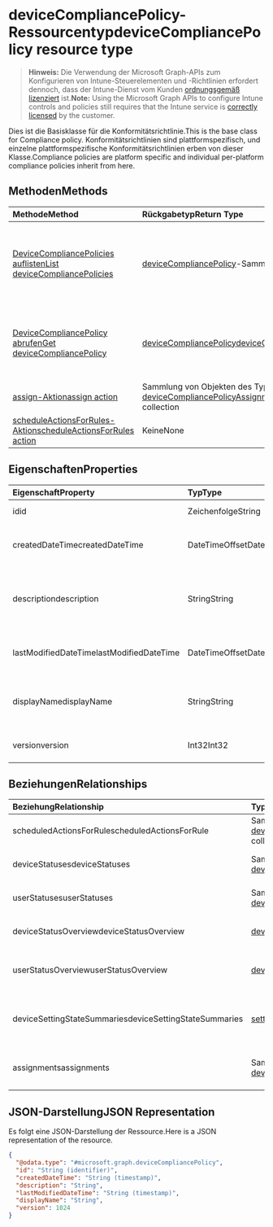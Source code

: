 # <a name="devicecompliancepolicy-resource-type"></a><span data-ttu-id="f480b-101">deviceCompliancePolicy-Ressourcentyp</span><span class="sxs-lookup"><span data-stu-id="f480b-101">deviceCompliancePolicy resource type</span></span>

> <span data-ttu-id="f480b-102">**Hinweis:** Die Verwendung der Microsoft Graph-APIs zum Konfigurieren von Intune-Steuerelementen und -Richtlinien erfordert dennoch, dass der Intune-Dienst vom Kunden [ordnungsgemäß lizenziert](https://go.microsoft.com/fwlink/?linkid=839381) ist.</span><span class="sxs-lookup"><span data-stu-id="f480b-102">**Note:** Using the Microsoft Graph APIs to configure Intune controls and policies still requires that the Intune service is [correctly licensed](https://go.microsoft.com/fwlink/?linkid=839381) by the customer.</span></span>

<span data-ttu-id="f480b-103">Dies ist die Basisklasse für die Konformitätsrichtlinie.</span><span class="sxs-lookup"><span data-stu-id="f480b-103">This is the base class for Compliance policy.</span></span> <span data-ttu-id="f480b-104">Konformitätsrichtlinien sind plattformspezifisch, und einzelne plattformspezifische Konformitätsrichtlinien erben von dieser Klasse.</span><span class="sxs-lookup"><span data-stu-id="f480b-104">Compliance policies are platform specific and individual per-platform compliance policies inherit from here.</span></span> 
## <a name="methods"></a><span data-ttu-id="f480b-105">Methoden</span><span class="sxs-lookup"><span data-stu-id="f480b-105">Methods</span></span>
|<span data-ttu-id="f480b-106">Methode</span><span class="sxs-lookup"><span data-stu-id="f480b-106">Method</span></span>|<span data-ttu-id="f480b-107">Rückgabetyp</span><span class="sxs-lookup"><span data-stu-id="f480b-107">Return Type</span></span>|<span data-ttu-id="f480b-108">Beschreibung</span><span class="sxs-lookup"><span data-stu-id="f480b-108">Description</span></span>|
|:---|:---|:---|
|[<span data-ttu-id="f480b-109">DeviceCompliancePolicies auflisten</span><span class="sxs-lookup"><span data-stu-id="f480b-109">List deviceCompliancePolicies</span></span>](../api/intune_deviceconfig_devicecompliancepolicy_list.md)|<span data-ttu-id="f480b-110">[deviceCompliancePolicy](../resources/intune_deviceconfig_devicecompliancepolicy.md)-Sammlung</span><span class="sxs-lookup"><span data-stu-id="f480b-110">[deviceCompliancePolicy](../resources/intune_deviceconfig_devicecompliancepolicy.md) collection</span></span>|<span data-ttu-id="f480b-111">Auflisten von Eigenschaften und Beziehungen der [deviceCompliancePolicy](../resources/intune_deviceconfig_devicecompliancepolicy.md)-Objekte.</span><span class="sxs-lookup"><span data-stu-id="f480b-111">List properties and relationships of the [deviceCompliancePolicy](../resources/intune_deviceconfig_devicecompliancepolicy.md) objects.</span></span>|
|[<span data-ttu-id="f480b-112">DeviceCompliancePolicy abrufen</span><span class="sxs-lookup"><span data-stu-id="f480b-112">Get deviceCompliancePolicy</span></span>](../api/intune_deviceconfig_devicecompliancepolicy_get.md)|[<span data-ttu-id="f480b-113">deviceCompliancePolicy</span><span class="sxs-lookup"><span data-stu-id="f480b-113">deviceCompliancePolicy</span></span>](../resources/intune_deviceconfig_devicecompliancepolicy.md)|<span data-ttu-id="f480b-114">Lesen von Eigenschaften und Beziehungen des [deviceCompliancePolicy](../resources/intune_deviceconfig_devicecompliancepolicy.md)-Objekts.</span><span class="sxs-lookup"><span data-stu-id="f480b-114">Read properties and relationships of the [deviceCompliancePolicy](../resources/intune_deviceconfig_devicecompliancepolicy.md) object.</span></span>|
|[<span data-ttu-id="f480b-115">assign-Aktion</span><span class="sxs-lookup"><span data-stu-id="f480b-115">assign action</span></span>](../api/intune_deviceconfig_devicecompliancepolicy_assign.md)|<span data-ttu-id="f480b-116">Sammlung von Objekten des Typs [deviceCompliancePolicyAssignment](../resources/intune_deviceconfig_devicecompliancepolicyassignment.md)</span><span class="sxs-lookup"><span data-stu-id="f480b-116">[deviceCompliancePolicyAssignment](../resources/intune_deviceconfig_devicecompliancepolicyassignment.md) collection</span></span>|<span data-ttu-id="f480b-117">Noch nicht dokumentiert</span><span class="sxs-lookup"><span data-stu-id="f480b-117">Not yet documented</span></span>|
|[<span data-ttu-id="f480b-118">scheduleActionsForRules-Aktion</span><span class="sxs-lookup"><span data-stu-id="f480b-118">scheduleActionsForRules action</span></span>](../api/intune_deviceconfig_devicecompliancepolicy_scheduleactionsforrules.md)|<span data-ttu-id="f480b-119">Keine</span><span class="sxs-lookup"><span data-stu-id="f480b-119">None</span></span>|<span data-ttu-id="f480b-120">Noch nicht dokumentiert</span><span class="sxs-lookup"><span data-stu-id="f480b-120">Not yet documented</span></span>|

## <a name="properties"></a><span data-ttu-id="f480b-121">Eigenschaften</span><span class="sxs-lookup"><span data-stu-id="f480b-121">Properties</span></span>
|<span data-ttu-id="f480b-122">Eigenschaft</span><span class="sxs-lookup"><span data-stu-id="f480b-122">Property</span></span>|<span data-ttu-id="f480b-123">Typ</span><span class="sxs-lookup"><span data-stu-id="f480b-123">Type</span></span>|<span data-ttu-id="f480b-124">Beschreibung</span><span class="sxs-lookup"><span data-stu-id="f480b-124">Description</span></span>|
|:---|:---|:---|
|<span data-ttu-id="f480b-125">id</span><span class="sxs-lookup"><span data-stu-id="f480b-125">id</span></span>|<span data-ttu-id="f480b-126">Zeichenfolge</span><span class="sxs-lookup"><span data-stu-id="f480b-126">String</span></span>|<span data-ttu-id="f480b-127">Schlüssel der Entität.</span><span class="sxs-lookup"><span data-stu-id="f480b-127">Key of the entity.</span></span>|
|<span data-ttu-id="f480b-128">createdDateTime</span><span class="sxs-lookup"><span data-stu-id="f480b-128">createdDateTime</span></span>|<span data-ttu-id="f480b-129">DateTimeOffset</span><span class="sxs-lookup"><span data-stu-id="f480b-129">DateTimeOffset</span></span>|<span data-ttu-id="f480b-130">Datum und Uhrzeit der Erstellung des Objekts</span><span class="sxs-lookup"><span data-stu-id="f480b-130">DateTime the object was created.</span></span>|
|<span data-ttu-id="f480b-131">description</span><span class="sxs-lookup"><span data-stu-id="f480b-131">description</span></span>|<span data-ttu-id="f480b-132">String</span><span class="sxs-lookup"><span data-stu-id="f480b-132">String</span></span>|<span data-ttu-id="f480b-133">Vom Administrator bereitgestellte Beschreibung der Gerätekonfiguration</span><span class="sxs-lookup"><span data-stu-id="f480b-133">Admin provided description of the Device Configuration.</span></span>|
|<span data-ttu-id="f480b-134">lastModifiedDateTime</span><span class="sxs-lookup"><span data-stu-id="f480b-134">lastModifiedDateTime</span></span>|<span data-ttu-id="f480b-135">DateTimeOffset</span><span class="sxs-lookup"><span data-stu-id="f480b-135">DateTimeOffset</span></span>|<span data-ttu-id="f480b-136">Datum und Uhrzeit der letzten Änderung des Objekts.</span><span class="sxs-lookup"><span data-stu-id="f480b-136">DateTime the object was last modified.</span></span>|
|<span data-ttu-id="f480b-137">displayName</span><span class="sxs-lookup"><span data-stu-id="f480b-137">displayName</span></span>|<span data-ttu-id="f480b-138">String</span><span class="sxs-lookup"><span data-stu-id="f480b-138">String</span></span>|<span data-ttu-id="f480b-139">Vom Administrator bereitgestellter Name der Gerätekonfiguration</span><span class="sxs-lookup"><span data-stu-id="f480b-139">Admin provided name of the device configuration.</span></span>|
|<span data-ttu-id="f480b-140">version</span><span class="sxs-lookup"><span data-stu-id="f480b-140">version</span></span>|<span data-ttu-id="f480b-141">Int32</span><span class="sxs-lookup"><span data-stu-id="f480b-141">Int32</span></span>|<span data-ttu-id="f480b-142">Version der Gerätekonfiguration.</span><span class="sxs-lookup"><span data-stu-id="f480b-142">Version of the device configuration.</span></span>|

## <a name="relationships"></a><span data-ttu-id="f480b-143">Beziehungen</span><span class="sxs-lookup"><span data-stu-id="f480b-143">Relationships</span></span>
|<span data-ttu-id="f480b-144">Beziehung</span><span class="sxs-lookup"><span data-stu-id="f480b-144">Relationship</span></span>|<span data-ttu-id="f480b-145">Typ</span><span class="sxs-lookup"><span data-stu-id="f480b-145">Type</span></span>|<span data-ttu-id="f480b-146">Beschreibung</span><span class="sxs-lookup"><span data-stu-id="f480b-146">Description</span></span>|
|:---|:---|:---|
|<span data-ttu-id="f480b-147">scheduledActionsForRule</span><span class="sxs-lookup"><span data-stu-id="f480b-147">scheduledActionsForRule</span></span>|<span data-ttu-id="f480b-148">Sammlung von Objekten des Typs [deviceComplianceScheduledActionForRule](../resources/intune_deviceconfig_devicecompliancescheduledactionforrule.md)</span><span class="sxs-lookup"><span data-stu-id="f480b-148">[deviceComplianceScheduledActionForRule](../resources/intune_deviceconfig_devicecompliancescheduledactionforrule.md) collection</span></span>|<span data-ttu-id="f480b-149">Die Liste der geplanten Aktion für diese Regel</span><span class="sxs-lookup"><span data-stu-id="f480b-149">The list of scheduled action for this rule</span></span>|
|<span data-ttu-id="f480b-150">deviceStatuses</span><span class="sxs-lookup"><span data-stu-id="f480b-150">deviceStatuses</span></span>|<span data-ttu-id="f480b-151">Sammlung von Objekten des Typs [deviceComplianceDeviceStatus](../resources/intune_deviceconfig_devicecompliancedevicestatus.md)</span><span class="sxs-lookup"><span data-stu-id="f480b-151">[deviceComplianceDeviceStatus](../resources/intune_deviceconfig_devicecompliancedevicestatus.md) collection</span></span>|<span data-ttu-id="f480b-152">Liste von Objekten des Typs „deviceComplianceDeviceStatus“.</span><span class="sxs-lookup"><span data-stu-id="f480b-152">List of DeviceComplianceDeviceStatus.</span></span>|
|<span data-ttu-id="f480b-153">userStatuses</span><span class="sxs-lookup"><span data-stu-id="f480b-153">userStatuses</span></span>|<span data-ttu-id="f480b-154">Sammlung von Objekten des Typs [deviceComplianceUserStatus](../resources/intune_deviceconfig_devicecomplianceuserstatus.md)</span><span class="sxs-lookup"><span data-stu-id="f480b-154">[deviceComplianceUserStatus](../resources/intune_deviceconfig_devicecomplianceuserstatus.md) collection</span></span>|<span data-ttu-id="f480b-155">Liste von Objekten des Typs „deviceComplianceUserStatus“.</span><span class="sxs-lookup"><span data-stu-id="f480b-155">List of DeviceComplianceUserStatus.</span></span>|
|<span data-ttu-id="f480b-156">deviceStatusOverview</span><span class="sxs-lookup"><span data-stu-id="f480b-156">deviceStatusOverview</span></span>|[<span data-ttu-id="f480b-157">deviceComplianceDeviceOverview</span><span class="sxs-lookup"><span data-stu-id="f480b-157">deviceComplianceDeviceOverview</span></span>](../resources/intune_deviceconfig_devicecompliancedeviceoverview.md)|<span data-ttu-id="f480b-158">Übersicht über den Status der Gerätekonformität nach Gerät</span><span class="sxs-lookup"><span data-stu-id="f480b-158">Device compliance devices status overview</span></span>|
|<span data-ttu-id="f480b-159">userStatusOverview</span><span class="sxs-lookup"><span data-stu-id="f480b-159">userStatusOverview</span></span>|[<span data-ttu-id="f480b-160">deviceComplianceUserOverview</span><span class="sxs-lookup"><span data-stu-id="f480b-160">deviceComplianceUserOverview</span></span>](../resources/intune_deviceconfig_devicecomplianceuseroverview.md)|<span data-ttu-id="f480b-161">Übersicht über den Status der Gerätekonformität nach Benutzer</span><span class="sxs-lookup"><span data-stu-id="f480b-161">Device compliance users status overview</span></span>|
|<span data-ttu-id="f480b-162">deviceSettingStateSummaries</span><span class="sxs-lookup"><span data-stu-id="f480b-162">deviceSettingStateSummaries</span></span>|<span data-ttu-id="f480b-163"> [settingStateDeviceSummary](../resources/intune_deviceconfig_settingstatedevicesummary.md)-Sammlung</span><span class="sxs-lookup"><span data-stu-id="f480b-163">[settingStateDeviceSummary](../resources/intune_deviceconfig_settingstatedevicesummary.md) collection</span></span>|<span data-ttu-id="f480b-164">Übersicht über den Einstellungsstatus der Konformitätsrichtlinie nach Gerät</span><span class="sxs-lookup"><span data-stu-id="f480b-164">Compliance Setting State Device Summary</span></span>|
|<span data-ttu-id="f480b-165">assignments</span><span class="sxs-lookup"><span data-stu-id="f480b-165">assignments</span></span>|<span data-ttu-id="f480b-166">Sammlung von Objekten des Typs [deviceCompliancePolicyAssignment](../resources/intune_deviceconfig_devicecompliancepolicyassignment.md)</span><span class="sxs-lookup"><span data-stu-id="f480b-166">[deviceCompliancePolicyAssignment](../resources/intune_deviceconfig_devicecompliancepolicyassignment.md) collection</span></span>|<span data-ttu-id="f480b-167">Sammlung von Zuweisungen für die Konformitätsrichtlinie.</span><span class="sxs-lookup"><span data-stu-id="f480b-167">The collection of assignments for this compliance policy.</span></span>|

## <a name="json-representation"></a><span data-ttu-id="f480b-168">JSON-Darstellung</span><span class="sxs-lookup"><span data-stu-id="f480b-168">JSON Representation</span></span>
<span data-ttu-id="f480b-169">Es folgt eine JSON-Darstellung der Ressource.</span><span class="sxs-lookup"><span data-stu-id="f480b-169">Here is a JSON representation of the resource.</span></span>
<!-- {
  "blockType": "resource",
  "baseType": "microsoft.graph.entity",
  "abstract": true,
  "@odata.type": "microsoft.graph.deviceCompliancePolicy"
}
-->
``` json
{
  "@odata.type": "#microsoft.graph.deviceCompliancePolicy",
  "id": "String (identifier)",
  "createdDateTime": "String (timestamp)",
  "description": "String",
  "lastModifiedDateTime": "String (timestamp)",
  "displayName": "String",
  "version": 1024
}
```



